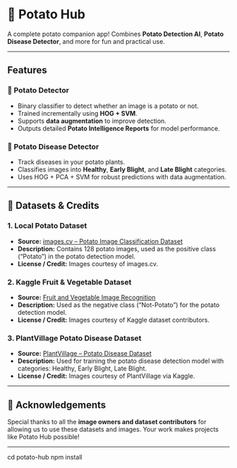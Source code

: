 # 🥔 Potato Hub

A complete potato companion app! Combines **Potato Detection AI**, **Potato Disease Detector**, and more for fun and practical use.  

---

## Features

### 🥔 Potato Detector
- Binary classifier to detect whether an image is a potato or not.  
- Trained incrementally using **HOG + SVM**.  
- Supports **data augmentation** to improve detection.  
- Outputs detailed **Potato Intelligence Reports** for model performance.  

### 💊 Potato Disease Detector
- Track diseases in your potato plants.  
- Classifies images into **Healthy**, **Early Blight**, and **Late Blight** categories.  
- Uses HOG + PCA + SVM for robust predictions with data augmentation.  


---

## 📂 Datasets & Credits

### 1. Local Potato Dataset
- **Source:** [images.cv – Potato Image Classification Dataset](https://images.cv/dataset/potato-image-classification-dataset?utm_source=chatgpt.com)  
- **Description:** Contains 128 potato images, used as the positive class (“Potato”) in the potato detection model.  
- **License / Credit:** Images courtesy of images.cv.

### 2. Kaggle Fruit & Vegetable Dataset
- **Source:** [Fruit and Vegetable Image Recognition](https://www.kaggle.com/datasets/kritikseth/fruit-and-vegetable-image-recognition)  
- **Description:** Used as the negative class (“Not-Potato”) for the potato detection model.  
- **License / Credit:** Images courtesy of Kaggle dataset contributors.

### 3. PlantVillage Potato Disease Dataset
- **Source:** [PlantVillage – Potato Disease Dataset](https://www.kaggle.com/datasets/aarishasifkhan/plantvillage-potato-disease-dataset)  
- **Description:** Used for training the potato disease detection model with categories: Healthy, Early Blight, Late Blight.  
- **License / Credit:** Images courtesy of PlantVillage via Kaggle.

---

## 🙏 Acknowledgements

Special thanks to all the **image owners and dataset contributors** for allowing us to use these datasets and images. Your work makes projects like Potato Hub possible!  

---
cd potato-hub
npm install

